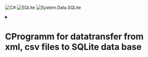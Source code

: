 
 ![C#](https://img.shields.io/badge/c%23-%23239120.svg?style=for-the-badge&logo=csharp&logoColor=white)
![SQLite](https://img.shields.io/badge/sqlite-%2307405e.svg?style=for-the-badge&logo=sqlite&logoColor=white)
![System.Data.SQLite](https://img.shields.io/nuget/dt/System.Data.SQLite?style=for-the-badge&logo=System.Data.SQLite&label=System.Data.SQLite)

<details><summary><h1>СProgramm for datatransfer from xml, csv files to SQLite data base</h1></summary>
## Description:
Programm for datatransfer from xml, csv files to SQLite data base

## How to use:
1. Press "Source" button and choose files for transaction (you can choose xml, csv files or a combination thereof.
2. Check columns in left listbox. If you don't need to transfer all data, choose column's name and press "Delete" button. The value will disappear from the list.
3. Press "db file" button and choose SQLite data base file. You will see table names in the listbox in the middle.
4. Choose table name and you will see columns names in right listbox. You can move up values in the listbox by pressing "U" button.
5. It is necessary that the order of the values in the left list matches the order in the right listbox.
6. Press "Start" button.
